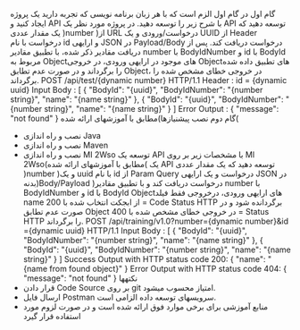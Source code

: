 
گام اول
در گام اول الزم است که با هر زبان برنامه نویسی که تجربه دارید یک پروژه ایجاد کنید و API با شرح زیر را توسعه دهید.
در پروژه مورد نظر یک API توسعه دهید که یک مقدار عددی )number )از URL درخواست/ورودی و یک UUID از Header
درخواست با نام id و ارایهی JSON در Payload/Body درخواست دریافت کند. پس از دریافت مقادیر ذکر شده، با تطبیق
مقادیر number با BodyIdNumber و id با BodyId مربوط به Objectهای موجود در ارایهی ورودی، در خروجی Objectهای
تطبیق داده شده را برگرداند و در صورت عدم تطابق Object، در خروجی خطای مشخص شده را برگرداند.
POST /api/test/{dynamic number} HTTP/1.1
Header : id = {dynamic uuid}
Input Body :
[
{
"BodyId": "{uuid}",
"BodyIdNumber": "{number string}",
"name": "{name string}"
},
{
"BodyId": "{uuid}",
"BodyIdNumber": "{number string}",
"name": "{name string}"
}
]
Error Output :
{
"message": "not found"
}
گام دوم
نصب پیشنیازها)مطابق با آموزشهای ارائه شده(
- نصب و راه اندازی Java
- نصب و راه اندازی Maven
- نصب و راه اندازی MI 2Wso
توسعه یک API با مشخصات زیر بر روی MI 2Wso(مطابق با آموزشهای ارائه شده(
یک API توسعه دهید که یک مقدار عددی )number )و یک uuid با نام id از Param Query درخواست و یک ارایهی JSON
در بدنه)Body/Payload )درخواست دریافت کند و با تطبیق مقادیر number با BodyIdNumber و id با BodyId
Objectهای ارایهی ورودی، درخروجی فقط فیلد name از ابجکت انتخاب شده با 200 = Code Status HTTP برگردانده
شود و در صورت عدم تطابق Object در خروجی خطای مشخص شده با 400 = Status HTTP را برگرداند.
POST /api/training/v1.0?number={dynamic number}&id ={dynamic uuid} HTTP/1.1
Input Body :
[
{
"BodyId": "{uuid}",
"BodyIdNumber": "{number string}",
"name": "{name string}"
},
{
"BodyId": "{uuid}",
"BodyIdNumber": "{number string}",
"name": "{name string}"
}
]
Success Output with HTTP status code 200:
{
"name": "{name from found object}"
}
Error Output with HTTP status code 404:
{
"message": "not found"
}
نکتهها
- قرار دادن Code Source بر روی git امتیاز محسوب میشود.
- ارسال فایل Postman سرویسهای توسعه داده الزامی است.
- منابع آموزشی برای برخی موارد فوق ارائه شده است و در صورت لزوم مورد استفاده قرار گیرد
